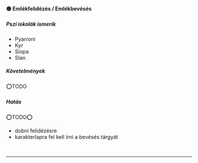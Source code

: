 #### 🟢 Emlékfelidézés / Emlékbevésés

##### Pszí iskolák ismerik

- Pyarroni
- Kyr
- Siopa
- Slan

##### Követelmények

⭕TODO

##### Hatás

⭕TODO⭕
- dobni felidézésre
- karakterlapra fel kell írni a bevésés tárgyát

<br />

---
